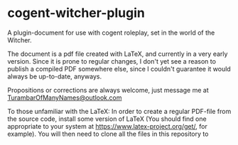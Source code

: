 # cogent-witcher-plugin

A plugin-document for use with cogent roleplay, set in the world of the Witcher.

The document is a pdf file created with LaTeX, and currently in a very early version. 
Since it is prone to regular changes, I don't yet see a reason to publish a compiled
PDF somewhere else, since I couldn't guarantee it would always be up-to-date, anyways.

Propositions or corrections are always welcome, just message me at
TurambarOfManyNames@outlook.com

To those unfamiliar with the LaTeX:
In order to create a regular PDF-file from the source code, install some version of
LaTeX (You should find one appropriate to your system at https://www.latex-project.org/get/,
for example). You will then need to clone all the files in this repository to 
